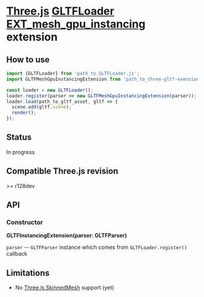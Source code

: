 # [Three.js](https://threejs.org) [GLTFLoader](https://threejs.org/docs/#examples/en/loaders/GLTFLoader) [EXT_mesh_gpu_instancing](https://github.com/KhronosGroup/glTF/tree/master/extensions/2.0/Vendor/EXT_mesh_gpu_instancing) extension

## How to use

```javascript
import {GLTFLoader} from 'path_to_GLTFLoader.js';
import GLTFMeshGpuInstancingExtension from 'path_to_three-gltf-exensions/loaders/EXT_mesh_gpu_instancing/EXT_mesh_gpu_instancing.js';

const loader = new GLTFLoader();
loader.register(parser => new GLTFMeshGpuInstancingExtension(parser));
loader.load(path_to_gltf_asset, gltf => {
  scene.add(gltf.scene);
  render();
});
```

## Status

In progress

## Compatible Three.js revision

&gt;= r128dev

## API

### Constructor

**GLTFInstancingExtension(parser: GLTFParser)**

`parser` -- `GLTFParser` instance which comes from `GLTFLoader.register()` callback

## Limitations

- No [Three.js SkinnedMesh](https://threejs.org/docs/#api/en/objects/SkinnedMesh) support (yet)
